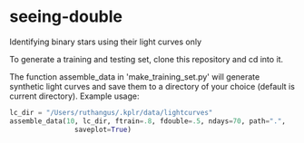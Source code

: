 # seeing-double
Identifying binary stars using their light curves only

To generate a training and testing set, clone this repository and cd into it.

The function assemble_data in 'make_training_set.py' will generate synthetic
light curves and save them to a directory of your choice (default is current
directory). Example usage:

```python
lc_dir = "/Users/ruthangus/.kplr/data/lightcurves"
assemble_data(10, lc_dir, ftrain=.8, fdouble=.5, ndays=70, path=".",
                saveplot=True)
```
